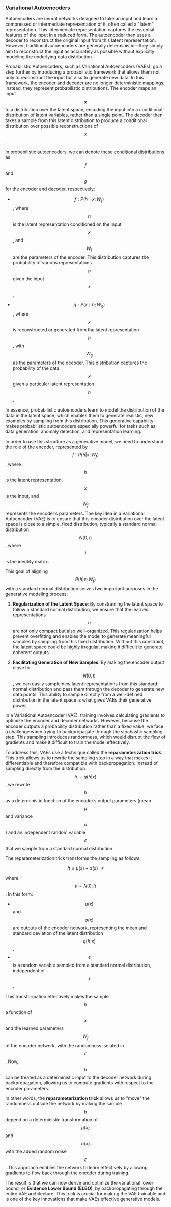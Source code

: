 ### Variational Autoencoders 

Autoencoders are neural networks designed to take an input and learn a compressed or intermediate representation of it, often called a "latent" representation. This intermediate representation captures the essential features of the input in a reduced form. The autoencoder then uses a decoder to reconstruct the original input from this latent representation. However, traditional autoencoders are generally deterministic—they simply aim to reconstruct the input as accurately as possible without explicitly modeling the underlying data distribution.

Probabilistic Autoencoders, such as Variational Autoencoders (VAEs), go a step further by introducing a probabilistic framework that allows them not only to reconstruct the input but also to generate new data. In this framework, the encoder and decoder are no longer deterministic mappings; instead, they represent probabilistic distributions. The encoder maps an input $$\textbf{x}$$ to a distribution over the latent space, encoding the input into a conditional distribution of latent variables, rather than a single point. The decoder then takes a sample from this latent distribution to produce a conditional distribution over possible reconstructions of $$x$$.

In probabilistic autoencoders, we can denote these conditional distributions as $$f$$ and $$g$$ for the encoder and decoder, respectively:

- $$f: P(h \mid x; W_f)$$, where $$h$$ is the latent representation conditioned on the input $$x$$, and $$W_f$$ are the parameters of the encoder. This distribution captures the probability of various representations $$h$$ given the input $$x$$.

- $$g: P(x \mid h; W_g)$$, where $$x$$ is reconstructed or generated from the latent representation $$h$$, with $$W_g$$ as the parameters of the decoder. This distribution captures the probability of the data $$x$$ given a particular latent representation $$h$$.


In essence, probabilistic autoencoders learn to model the distribution of the data in the latent space, which enables them to generate realistic, new examples by sampling from this distribution. This generative capability makes probabilistic autoencoders especially powerful for tasks such as data generation, anomaly detection, and representation learning.

In order to use this structure as a generative model, we need to understand the role of the encoder, represented by $$f: P(h | x; W_f)$$, where $$h$$ is the latent representation, $$x$$ is the input, and $$W_f$$ represents the encoder’s parameters. The key idea in a Variational Autoencoder (VAE) is to ensure that this encoder distribution over the latent space is close to a simple, fixed distribution, typically a standard normal distribution $$N(0, I)$$, where $$I$$ is the identity matrix.


This goal of aligning $$P(h | x; W_f)$$ with a standard normal distribution serves two important purposes in the generative modeling process:

1. **Regularization of the Latent Space**: By constraining the latent space to follow a standard normal distribution, we ensure that the learned representations $$h$$ are not only compact but also well-organized. This regularization helps prevent overfitting and enables the model to generate meaningful samples by sampling from this fixed distribution. Without this constraint, the latent space could be highly irregular, making it difficult to generate coherent outputs.

2. **Facilitating Generation of New Samples**: By making the encoder output close to $$N(0, I)$$, we can easily sample new latent representations from this standard normal distribution and pass them through the decoder to generate new data points. This ability to sample directly from a well-defined distribution in the latent space is what gives VAEs their generative power.

In a Variational Autoencoder (VAE), training involves calculating gradients to optimize the encoder and decoder networks. However, because the encoder outputs a probability distribution rather than a fixed value, we face a challenge when trying to backpropagate through the stochastic sampling step. This sampling introduces randomness, which would disrupt the flow of gradients and make it difficult to train the model effectively.


To address this, VAEs use a technique called the **reparameterization trick**. This trick allows us to rewrite the sampling step in a way that makes it differentiable and therefore compatible with backpropagation. Instead of sampling directly from the distribution $$h \sim q(h|x)$$, we rewrite $$h$$ as a deterministic function of the encoder’s output parameters (mean $$\mu$$ and variance $$\sigma$$) and an independent random variable $$\epsilon$$ that we sample from a standard normal distribution.

The reparameterization trick transforms the sampling as follows:

$$
h = \mu(x) + \sigma(x) \cdot \epsilon
$$

where $$\epsilon \sim N(0, I)$$. In this form:

- $$\mu(x)$$ and $$\sigma(x)$$ are outputs of the encoder network, representing the mean and standard deviation of the latent distribution $$q(h|x)$$.
- $$\epsilon$$ is a random variable sampled from a standard normal distribution, independent of $$x$$.


This transformation effectively makes the sample $$h$$ a function of $$x$$ and the learned parameters $$W_f$$ of the encoder network, with the randomness isolated in $$\epsilon$$. Now, $$h$$ can be treated as a deterministic input to the decoder network during backpropagation, allowing us to compute gradients with respect to the encoder parameters.


In other words, the **reparameterization trick** allows us to "move" the randomness outside the network by making the sample $$h$$ depend on a deterministic transformation of $$\mu(x)$$ and $$\sigma(x)$$ with the added random noise $$\epsilon$$. This approach enables the network to learn effectively by allowing gradients to flow back through the encoder during training.


The result is that we can now derive and optimize the variational lower bound, or **Evidence Lower Bound (ELBO)**, by backpropagating through the entire VAE architecture. This trick is crucial for making the VAE trainable and is one of the key innovations that make VAEs effective generative models.



